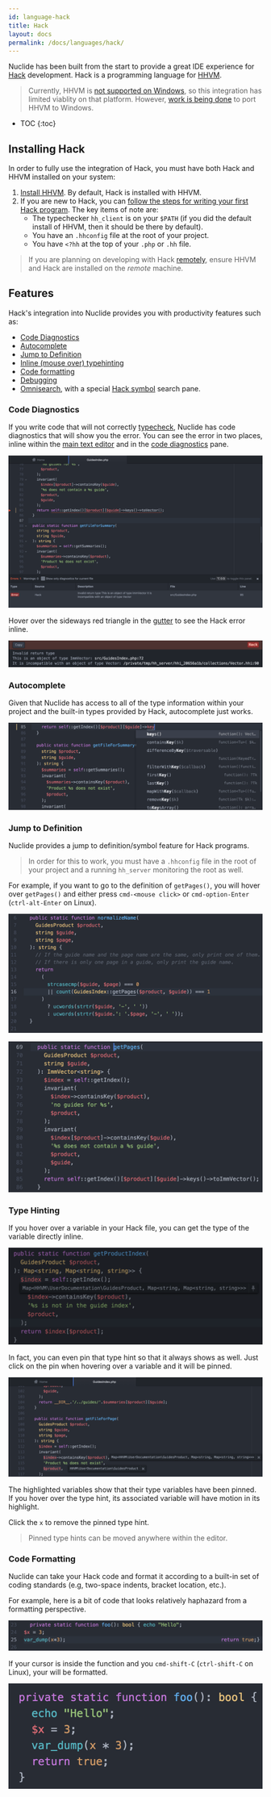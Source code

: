 ```yaml
---
id: language-hack
title: Hack
layout: docs
permalink: /docs/languages/hack/
---
```


Nuclide has been built from the start to provide a great IDE experience for
[Hack](http://hacklang.org) development. Hack is a programming language for
[HHVM](http://hhvm.com).

> Currently, HHVM is [not supported on Windows](https://docs.hhvm.com/hhvm/installation/windows), so
> this integration has limited viablity on that platform. However,
> [work is being done](https://github.com/facebook/hhvm/issues/5460) to port HHVM to Windows.

* TOC
{:toc}

## Installing Hack

In order to fully use the integration of Hack, you must have both Hack and HHVM installed on your
system:

1. [Install HHVM](https://docs.hhvm.com/hhvm/installation/introduction). By default, Hack is
installed with HHVM.
2. If you are new to Hack, you can [follow the steps for writing your first Hack program](https://docs.hhvm.com/hack/getting-started/getting-started#your-first-hack-program). The
key items of note are:
    * The typechecker `hh_client` is on your `$PATH` (if you did the default install of
      HHVM, then it should be there by default).
    * You have an `.hhconfig` file at the root of your project.
    * You have `<?hh` at the top of your `.php` or `.hh` file.

> If you are planning on developing with Hack [remotely](/docs/features/remote), ensure HHVM and
> Hack are installed on the *remote* machine.

## Features

Hack's integration into Nuclide provides you with productivity features such as:

* [Code Diagnostics](#features__code-diagnostics)
* [Autocomplete](#features__autocomplete)
* [Jump to Definition](#features__jump-to-definition)
* [Inline (mouse over) typehinting](#features__type-hinting)
* [Code formatting](#features__code-formatting)
* [Debugging](/docs/features/debugger/#language-specific-debugging__php-and-hack)
* [Omnisearch](/docs/features/quick-open), with a special
  [Hack symbol](/docs/features/quick-open#hack-symbols) search pane.

### Code Diagnostics

If you write code that will not correctly
[typecheck](https://docs.hhvm.com/hack/typechecker/introduction), Nuclide has code diagnostics that
will show you the error. You can see the error in two places, inline within the
[main text editor](/docs/editor/basics/#editing-area) and in the
[code diagnostics](/docs/editor/basics/#status-bar__code-diagnostics) pane.

![](/static/images/docs/language-hack-code-diagnostics.png)

Hover over the sideways red triangle in the [gutter](/docs/editor/basics/#gutter) to see the Hack
error inline.

![](/static/images/docs/language-hack-code-diagnostics-gutter.png)

### Autocomplete

Given that Nuclide has access to all of the type information within your project and the built-in
types provided by Hack, autocomplete just works.

![](/static/images/docs/language-hack-autocomplete.png)

### Jump to Definition

Nuclide provides a jump to definition/symbol feature for Hack programs.

> In order for this to work, you must have a `.hhconfig` file in the root of your project and a
> running `hh_server` monitoring the root as well.

For example, if you want to go to the definition of `getPages()`, you will hover over `getPages()`
and either press `cmd-<mouse click>` or `cmd-option-Enter` (`ctrl-alt-Enter` on Linux).

![](/static/images/docs/language-hack-jump-to-definition-link.png)

![](/static/images/docs/language-hack-jump-to-definition-result.png)

### Type Hinting

If you hover over a variable in your Hack file, you can get the type of the variable directly
inline.

![](/static/images/docs/language-hack-typehint.png)

In fact, you can even pin that type hint so that it always shows as well. Just click on the pin
when hovering over a variable and it will be pinned.

![](/static/images/docs/language-hack-pinned-typehint.png)

The highlighted variables show that their type variables have been pinned. If you hover over the
type hint, its associated variable will have motion in its highlight.

Click the `x` to remove the pinned type hint.

> Pinned type hints can be moved anywhere within the editor.

### Code Formatting

Nuclide can take your Hack code and format it according to a built-in set of coding standards
(e.g, two-space indents, bracket location, etc.).

For example, here is a bit of code that looks relatively haphazard from a formatting perspective.

![](/static/images/docs/language-hack-badly-formatted.png)

If your cursor is inside the function and you `cmd-shift-C` (`ctrl-shift-C` on Linux), your will be
formatted.

![](/static/images/docs/language-hack-well-formatted.png)
